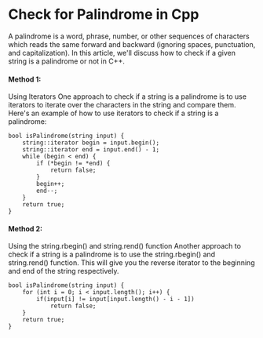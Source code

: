 # Check for Palindrome in Cpp

A palindrome is a word, phrase, number, or other sequences of characters which reads the same forward and backward (ignoring spaces, punctuation, and capitalization). In this article, we'll discuss how to check if a given string is a palindrome or not in C++.

#### Method 1:

Using Iterators One approach to check if a string is a palindrome is to use iterators to iterate over the characters in the string and compare them. Here's an example of how to use iterators to check if a string is a palindrome:

    bool isPalindrome(string input) {
        string::iterator begin = input.begin();
        string::iterator end = input.end() - 1;
        while (begin < end) {
            if (*begin != *end) {
                return false;
            }
            begin++;
            end--;
        }
        return true;
    }

#### Method 2:

Using the string.rbegin() and string.rend() function Another approach to check if a string is a palindrome is to use the string.rbegin() and string.rend() function. This will give you the reverse iterator to the beginning and end of the string respectively.

    bool isPalindrome(string input) {
        for (int i = 0; i < input.length(); i++) {
            if(input[i] != input[input.length() - i - 1])
                return false;
        }
        return true;
    }
